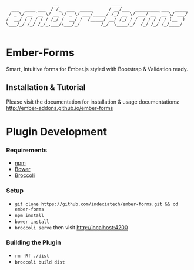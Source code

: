 ```
                  __                    ____                         
  ___  ____ ___  / /_  ___  _____      / __/___  _________ ___  _____
 / _ \/ __ `__ \/ __ \/ _ \/ ___/_____/ /_/ __ \/ ___/ __ `__ \/ ___/
/  __/ / / / / / /_/ /  __/ /  /_____/ __/ /_/ / /  / / / / / (__  ) 
\___/_/ /_/ /_/_.___/\___/_/        /_/  \____/_/  /_/ /_/ /_/____/  
                                                                     
```

# Ember-Forms

Smart, Intuitive forms for Ember.js styled with Bootstrap &amp; Validation ready.

## Installation & Tutorial

Please visit the documentation for installation & usage documentations: http://ember-addons.github.io/ember-forms

# Plugin Development

### Requirements

* [npm](https://www.npmjs.org/)
* [Bower](http://bower.io/)
* [Broccoli](https://github.com/broccolijs/broccoli)

### Setup

* `git clone https://github.com/indexiatech/ember-forms.git && cd ember-forms`
* `npm install`
* `bower install`
* `broccoli serve` then visit [http://localhost:4200](http://localhost:4200)

### Building the Plugin

* `rm -Rf ./dist`
* `broccoli build dist`